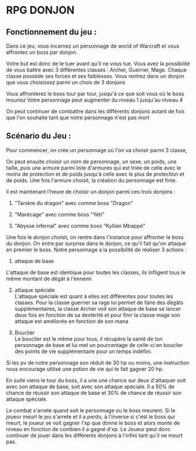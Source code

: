 # RPG DONJON
## Fonctionnement du jeu :


Dans ce jeu, vous incarnez un personnage de world of Warcraft et vous affrontez un boss par donjon.


Votre but est donc de le tuer avant qu'il ne vous tue.
Vous avez la possibilité de vous battre avec 3 différentes classes : Archer, Guerrier, Mage. Chaque classe possède ses forces et ses faiblesses. Vous rentrez dans un donjon que vous choisissez parmi un choix de 3 donjons


Vous affronterez le boss tour par tour, jusqu'à ce que soit vous où le boss mouriez Votre personnage peut augmenter du niveau 1 jusqu'au niveau 4


On peut continuer de combattre dans les différents donjons autant de fois que l'on souhaite tant que notre personnage n'est pas mort


## Scénario du Jeu :

Pour commencer, on crée un personnage où l'on va choisir parmi 3 classe,


On peut ensuite choisir un nom de personnage, un sexe, un poids, une taille, puis une armure parmi liste d'armures qui est triée de celle avec le moins de protection et de poids jusqu'à celle avec le plus de protection et de poids. Une fois l'armure choisit, la création du personnage est finie.


Il est maintenant l'heure de choisir un donjon parmi ces trois donjons :




1. "Tanière du dragon" avec comme boss "Dragon"


2. "Marécage" avec comme boss "Yéti"


3. "Abysse infernal" avec comme boss "Kyllian Mbappé"


Une fois le donjon choisit, on rentre dans l'instance pour affronter le boss du donjon. On entre par surprise dans le donjon, ce qu'il fait qu'on attaque en premier le boss. Notre personnage a la possibilité de réaliser 3 actions :




1. attaque de base<br>


L'attaque de base est identique pour toutes les classes, ils infligent tous le même montant de dégât à l'ennemi




2. attaque spéciale<br>
L'attaque spéciale est quant à elles est différentes pour toutes les classes. Pour la classe guerrier sa rage lui permet de faire des dégâts supplémentaires, la classe Archer voit son attaque de base se lancer deux fois en fonction de sa dextérité et pour finir la classe mage son attaque est améliorée en fonction de son mana




2. Bouclier<br> 
Le bouclier est le même pour tous, il récupère la santé de ton personnage de base et lui met un pourcentage de celle-ci en bouclier des points de vie supplémentaire pour un temps indéfini.




Si les pv de notre personnage son réduit de 30 hp ou moins, une instruction nous encourage utilisé une potion de vie qui te fait gagner 20 hp.




En suite viens le tour du boss, il a une une chance sur deux d'attaquer soit avec son attaque de base, soit avec son attaque spéciale. Il a 50% de chance de réussir son attaque de base et 30% de chance de réussir son attaque spéciale.




Le combat s'arrete quand soit le personnage ou le boss meurent. Si le joueur meurt le jeu s'arrete et il a perdu, à l'inverse si c'est le boss qui meurt, le joueur se voit gagner l'xp que donne le boss et alors monte de niveau en fonction de combien il a gagné d'xp. Le Joueur peut donc continuer de jouer dans les différents donjons à l'infini tant qu'il ne meurt pas.

